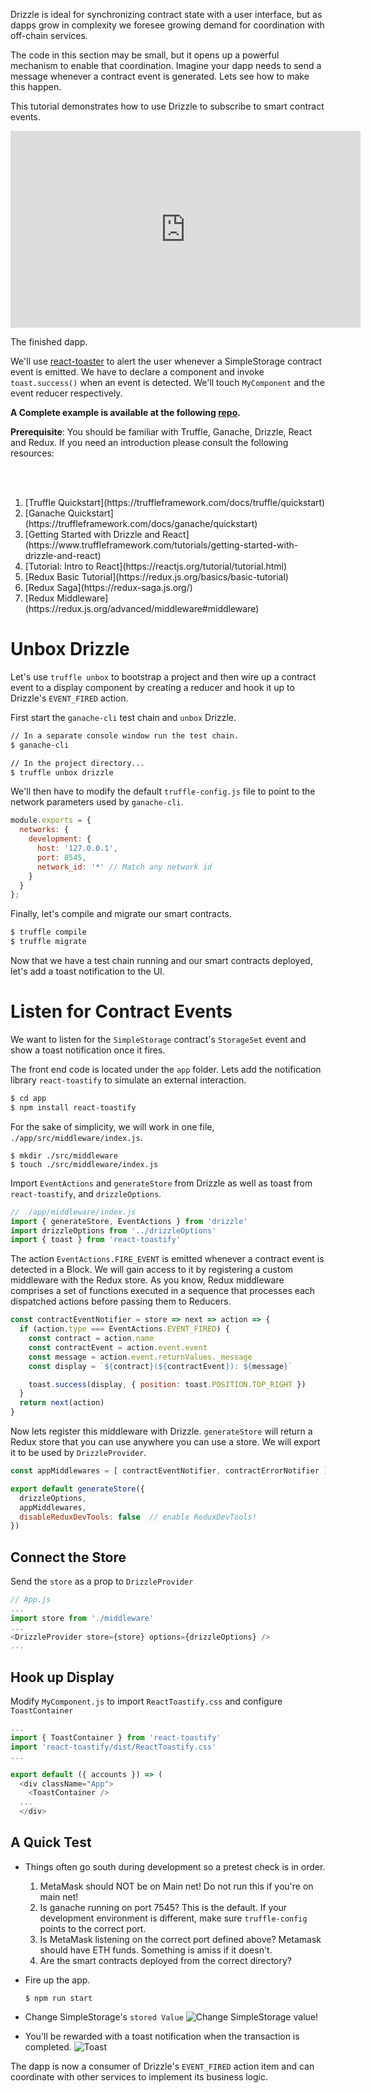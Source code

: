 Drizzle is ideal for synchronizing contract state with a user interface, but as
dapps grow in complexity we foresee growing demand for coordination with
off-chain services.

The code in this section may be small, but it opens up a powerful mechanism to
enable that coordination. Imagine your dapp needs to send a message whenever a
contract event is generated. Lets see how to make this happen.

This tutorial demonstrates how to use Drizzle to subscribe to smart contract
events.

<iframe width="560" height="315" src="https://www.youtube.com/embed/jGIY_l8oWTQ" frameborder="0" allow="accelerometer; autoplay; encrypted-media; gyroscope; picture-in-picture" allowfullscreen></iframe>

<p class="font-italic text-center">The finished dapp.</p>

We'll use [react-toaster](https://github.com/fkhadra/react-toastify) to alert the user whenever a SimpleStorage contract
event is emitted. We have to declare a <ToastContainer /> component and invoke
`toast.success()` when an event is detected. We'll touch `MyComponent` and the
event reducer respectively.

**A Complete example is available at the following [repo](https://github.com/trufflesuite/drizzle-event-demo).**

<div class="alert alert-info">
  <strong>Prerequisite</strong>: You should be familiar with Truffle, Ganache, Drizzle, React and Redux. If you need an introduction please consult the following resources:

  <br/><br/>

  <ol>
    <li>[Truffle Quickstart](https://truffleframework.com/docs/truffle/quickstart)</li>
    <li>[Ganache Quickstart](https://truffleframework.com/docs/ganache/quickstart)</li>
    <li>[Getting Started with Drizzle and React](https://www.truffleframework.com/tutorials/getting-started-with-drizzle-and-react)</li>
    <li>[Tutorial: Intro to React](https://reactjs.org/tutorial/tutorial.html)</li>
    <li>[Redux Basic Tutorial](https://redux.js.org/basics/basic-tutorial)</li>
    <li>[Redux Saga](https://redux-saga.js.org/)</li>
    <li>[Redux Middleware](https://redux.js.org/advanced/middleware#middleware)</li>
  </ol>
</div>


Unbox Drizzle
=============

Let's use `truffle unbox` to bootstrap a project and then wire up a contract
event to a display component by creating a reducer and hook it up to Drizzle's
`EVENT_FIRED` action.

First start the `ganache-cli` test chain and `unbox` Drizzle.

```bash
// In a separate console window run the test chain.
$ ganache-cli

// In the project directory...
$ truffle unbox drizzle
```

We'll then have to modify the default `truffle-config.js` file to point to the network parameters used by `ganache-cli`.

```js
module.exports = {
  networks: {
    development: {
      host: '127.0.0.1',
      port: 8545,
      network_id: '*' // Match any network id
    }
  }
};
```

Finally, let's compile and migrate our smart contracts.

```bash
$ truffle compile
$ truffle migrate
```

Now that we have a test chain running and our smart contracts deployed, let's add a toast notification to the UI.


Listen for Contract Events
==========================

We want to listen for the `SimpleStorage` contract's `StorageSet` event and show a toast notification once it fires.

The front end code is located under the `app` folder. Lets add the notification
library `react-toastify` to simulate an external interaction.

```sh
$ cd app
$ npm install react-toastify
```

For the sake of simplicity, we will work in one file, `./app/src/middleware/index.js`.

```
$ mkdir ./src/middleware
$ touch ./src/middleware/index.js
```

Import `EventActions` and `generateStore` from Drizzle as well as
toast from `react-toastify`, and `drizzleOptions`.

```js
// ./app/middleware/index.js
import { generateStore, EventActions } from 'drizzle'
import drizzleOptions from '../drizzleOptions'
import { toast } from 'react-toastify'

```

The action `EventActions.FIRE_EVENT` is emitted whenever a contract event is
detected in a Block. We will gain access to it by registering a custom
middleware with the Redux store. As you know, Redux middleware comprises a set
of functions executed in a sequence that processes each dispatched actions
before passing them to Reducers.


```js
const contractEventNotifier = store => next => action => {
  if (action.type === EventActions.EVENT_FIRED) {
    const contract = action.name
    const contractEvent = action.event.event
    const message = action.event.returnValues._message
    const display = `${contract}(${contractEvent}): ${message}`

    toast.success(display, { position: toast.POSITION.TOP_RIGHT })
  }
  return next(action)
}
```

Now lets register this middleware with Drizzle. `generateStore` will return a
Redux store that you can use anywhere you can use a store. We will export it to
be used by `DrizzleProvider`.

```js
const appMiddlewares = [ contractEventNotifier, contractErrorNotifier ]

export default generateStore({
  drizzleOptions,
  appMiddlewares,
  disableReduxDevTools: false  // enable ReduxDevTools!
})

```

Connect the Store
-----------------

Send the `store` as a prop to `DrizzleProvider`

```js
// App.js
...
import store from './middleware'
...
<DrizzleProvider store={store} options={drizzleOptions} />
...

```

Hook up Display
---------------

Modify `MyComponent.js` to import `ReactToastify.css` and configure `ToastContainer`

```js
...
import { ToastContainer } from 'react-toastify'
import 'react-toastify/dist/ReactToastify.css'
...

export default ({ accounts }) => (
  <div className="App">
    <ToastContainer />
  ...
  </div>
```


A Quick Test
------------
  * Things often go south during development so a pretest check is in order.
    1. MetaMask should NOT be on Main net! Do not run this if you're on main
       net!
    1. Is ganache running on port 7545? This is the default. If your development
       environment is different, make sure `truffle-config` points to the
       correct port.
    1. Is MetaMask listening on the correct port defined above? Metamask should
       have ETH funds. Something is amiss if it doesn't.
    1. Are the smart contracts deployed from the correct directory?

  * Fire up the app.
    ```
    $ npm run start
    ```
  * Change SimpleStorage's `stored Value`
    ![Change SimpleStorage value!](/img/tutorials/drizzle-and-contract-events/stored-value.gif)


  * You'll be rewarded with a toast notification when the transaction is completed.
    ![Toast](/img/tutorials/drizzle-and-contract-events/alert-toast.png "A
    successful Toast!")

The dapp is now a consumer of Drizzle's `EVENT_FIRED` action item and can
coordinate with other services to implement its business logic.